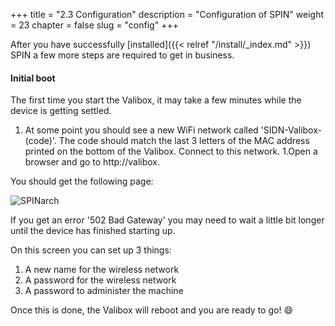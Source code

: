 +++
title = "2.3 Configuration"
description = "Configuration of SPIN"
weight = 23
chapter = false
slug = "config"
+++

After you have successfully [installed]({{< relref "/install/_index.md" >}}) SPIN a few more steps are required to get in business.


#### Initial boot

The first time you start the Valibox, it may take a few minutes while the device is getting settled.

1. At some point you should see a new WiFi network called 'SIDN-Valibox-(code)'. The code should match the last 3 letters of the MAC address printed on the bottom of the Valibox. Connect to this network.
1.Open a browser and go to http://valibox.

You should get the following page:

![SPINarch](/images/screenshot_setpass.png?width=40pc&classes=shadow "SPIN start")

If you get an error '502 Bad Gateway' you may need to wait a little bit longer until the device has finished starting up.

On this screen you can set up 3 things:

1. A new name for the wireless network
1. A password for the wireless network
1. A password to administer the machine

Once this is done, the Valibox will reboot and you are ready to go! :smile:
